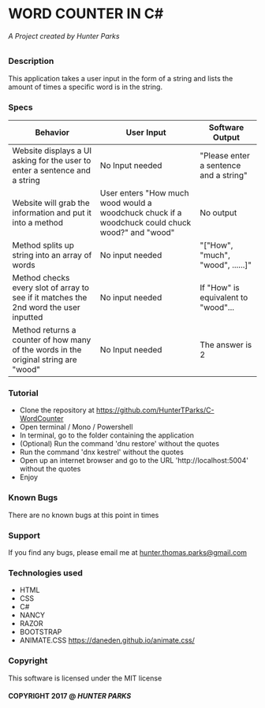 # WORD COUNTER IN C#

###### A Project created by Hunter Parks

### Description
This application takes a user input in the form of a string and lists the amount of times a specific word is in the string.

### Specs
| Behavior | User Input | Software Output |
| -------- | ---------- | --------------- |
| Website displays a UI asking for the user to enter a sentence and a string | No Input needed | "Please enter a sentence and a string" |
| Website will grab the information and put it into a method | User enters "How much wood would a woodchuck chuck if a woodchuck could chuck wood?" and "wood" | No output |
| Method splits up string into an array of words | No input needed | "["How", "much", "wood", ......]" |
| Method checks every slot of array to see if it matches the 2nd word the user inputted | No input needed | If "How" is equivalent to "wood"... |
| Method returns a counter of how many of the words in the original string are "wood" | No Input needed | The answer is 2 |

### Tutorial
* Clone the repository at https://github.com/HunterTParks/C-WordCounter
* Open terminal / Mono / Powershell
* In terminal, go to the folder containing the application
* (Optional) Run the command 'dnu restore' without the quotes
* Run the command 'dnx kestrel' without the quotes
* Open up an internet browser and go to the URL 'http://localhost:5004' without the quotes
* Enjoy

### Known Bugs
There are no known bugs at this point in times

### Support
If you find any bugs, please email me at hunter.thomas.parks@gmail.com

### Technologies used
* HTML
* CSS
* C#
* NANCY
* RAZOR
* BOOTSTRAP
* ANIMATE.CSS https://daneden.github.io/animate.css/


### Copyright
This software is licensed under the MIT license

#### COPYRIGHT 2017 @ **_HUNTER PARKS_**
